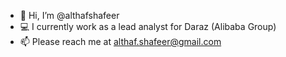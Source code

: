- 👋 Hi, I’m @althafshafeer
- 💻 I currently work as a lead analyst for Daraz (Alibaba Group)
- 📫 Please reach me at althaf.shafeer@gmail.com
